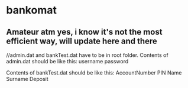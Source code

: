 # bankomat
Amateur atm 
yes, i know it's not the most efficient way, will update here and there
--
//admin.dat and bankTest.dat have to be in root folder.
Contents of admin.dat should be like this:
  username password

Contents of bankTest.dat should be like this:
  AccountNumber PIN Name Surname Deposit

